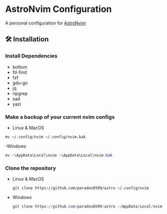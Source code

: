# AstroNvim Configuration

A personal configuration for [AstroNvim](https://github.com/AstroNvim/AstroNvim)

## 🛠️ Installation

### Install Dependencies

- bottom
- fd-find
- fzf
- gdu-go
- jq
- ripgrep
- sad
- yazi

### Make a backup of your current nvim configs

- Linux & MacOS

```shell
mv ~/.config/nvim ~/.config/nvim.bak
```

-Windows

```powershell
mv ~\AppData\Local\nvim ~\AppData\Local\nvim.bak
```

### Clone the repository

- Linux & MacOS

  ```shell
  git clone https://github.com/paradox8599/astro ~/.config/nvim
  ```

- Windows

  ```powershell
  git clone https://github.com/paradox8599/astro ~/AppData/Local/nvim
  ```
